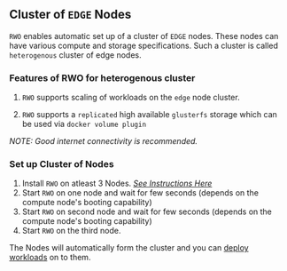 ## Cluster of `EDGE` Nodes

`RWO` enables automatic set up of a cluster of `EDGE` nodes. These nodes can have various compute and storage specifications. Such a cluster is called `heterogenous` cluster of edge nodes.

### Features of RWO for heterogenous cluster

1. `RWO` supports scaling of  workloads on the `edge` node cluster.

2. `RWO` supports a `replicated` high available `glusterfs` storage which can be used via `docker volume plugin`

*NOTE: Good internet connectivity is recommended.*

### Set up Cluster of Nodes

1. Install `RWO` on atleast 3 Nodes. [*See Instructions Here*](01_Install.md)
2. Start `RWO` on one node and wait for few seconds (depends on the compute node's booting capability)
3. Start `RWO` on second node and wait for few seconds (depends on the compute node's booting capability)
4. Start `RWO` on the third node.

The Nodes will automatically form the cluster and you can [deploy workloads](04_Deploy_Workloads.md) on to them.
